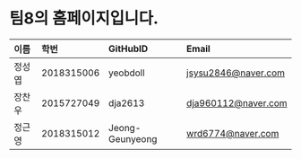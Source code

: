 # 팀8의 홈페이지입니다.

|이름|학번|GitHubID|Email|
|:---|:---|:---|:---|
|정성엽|2018315006|yeobdoll|jsysu2846@naver.com|
|장찬우|2015727049|dja2613|dja960112@naver.com|
|정근영|2018315012|Jeong-Geunyeong|wrd6774@naver.com|

